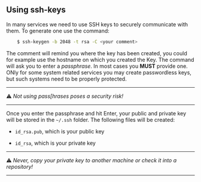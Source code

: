 ## Using ssh-keys

In many services we need to use SSH keys to securely communicate with
them. To generate one use the command:

```bash
    $ ssh-keygen -b 2048 -t rsa -C <your comment>
```

The comment will remind you where the key has been created, you could
for example use the hostname on which you created the Key. The command
will ask you to enter a *passphrase*. In most cases you **MUST**
provide one. ONly for some system related services you may create
passwordless keys, but such systems need to be properly protected.

---

:warning: *Not using pass[hrases poses a security risk!*

---

Once you enter the passphrase and hit Enter, your public and private key will be
stored in the `~/.ssh` folder. The following files will be created:

* `id_rsa.pub`, which is your public key

* `id_rsa`, which is your private key

---

:warning: *Never, copy your private key to another machine or check it into a repository!*

---


